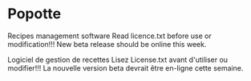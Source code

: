 # Popotte
Recipes management software
Read licence.txt before use or modification!!!
New beta release should be online this week.

Logiciel de gestion de recettes
Lisez License.txt avant d'utiliser ou modifier!!!
La nouvelle version beta devrait être en-ligne cette semaine.
